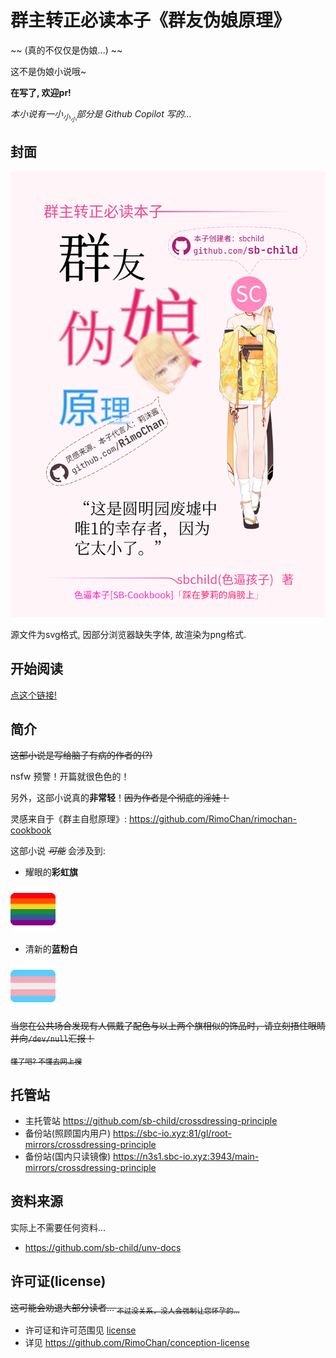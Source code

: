 # 群主转正必读本子《群友伪娘原理》

~~ \(真的不仅仅是伪娘...\) ~~

这不是伪娘小说哦~

**在写了, 欢迎pr!**

*本小说有一小<sub>小<sub>小</sub></sub>部分是 Github Copilot 写的...*

## 封面

<img src="cover.png" />

源文件为svg格式, 因部分浏览器缺失字体, 故渲染为png格式.

## 开始阅读

[点这个链接!](./index/README.md)

## 简介

~~这部小说是写给脑子有病的作者的(?)~~

nsfw 预警！开篇就很色色的！

另外，这部小说真的**非常轻**！~~因为作者是个彻底的淫娃！~~

灵感来自于《群主自慰原理》: https://github.com/RimoChan/rimochan-cookbook

这部小说 *~~可能~~* 会涉及到:

+ 耀眼的**彩虹旗**

<img alt="lgbt" src="./lgbt.png">

+ 清新的**蓝粉白**

<img alt="trans" src="./trans.png">

~~当您在公共场合发现有人佩戴了配色与以上两个旗相似的饰品时，请立刻捂住眼睛并向`/dev/null`汇报！~~

~~<sub>懂了吧? 不懂去网上搜</sub>~~

## 托管站

+ 主托管站 https://github.com/sb-child/crossdressing-principle
+ 备份站(照顾国内用户) https://sbc-io.xyz:81/gl/root-mirrors/crossdressing-principle
+ 备份站(国内只读镜像) https://n3s1.sbc-io.xyz:3943/main-mirrors/crossdressing-principle

## 资料来源

实际上不需要任何资料...

+ https://github.com/sb-child/unv-docs

## 许可证(license)

~~这可能会劝退大部分读者... <sub>不过没关系，没人会强制让您怀孕的...</sub>~~
+ 许可证和许可范围见 [license](./LICENSE)
+ 详见 https://github.com/RimoChan/conception-license
